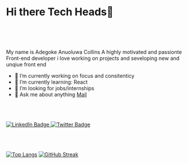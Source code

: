 <h1> Hi there Tech Heads👋 </h1>

<br>
<br>
<br>

My name is Adegoke Anuoluwa Collins 
A highly motivated and passionte Front-end developer
i love working on projects and seveloping new and unqiue front end

- 🔭 I’m currently working on focus and consitenticy
- 🌱 I’m currently learning: React
- 👯 I’m looking for jobs/internships
- 💬 Ask me about anything <a href="">Mail</a>

<br>
<br>
<br>

<div id="badges">
  <a href="your-linkedin-URL">
    <img src="https://img.shields.io/badge/LinkedIn-blue?style=for-the-badge&logo=linkedin&logoColor=white" alt="LinkedIn Badge"/>
  </a>
  <a href="your-twitter-URL">
    <img src="https://img.shields.io/badge/Twitter-blue?style=for-the-badge&logo=twitter&logoColor=white" alt="Twitter Badge"/>
  </a>
</div>
<br>
<br>
<br>


 [![Top Langs](https://github-readme-stats.vercel.app/api/top-langs/?username=Anuoluwa-Collins&layout=compact)](https://github.com/Anuoluwa-Collins/github-readme-stats)
  [![GitHub Streak](http://github-readme-streak-stats.herokuapp.com?user=Anuoluwa-Collins)](https://git.io/streak-stats)



